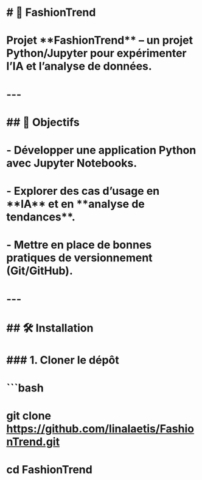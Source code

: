 # \# 👗 FashionTrend

# 

# Projet \*\*FashionTrend\*\* – un projet Python/Jupyter pour expérimenter l’IA et l’analyse de données.

# 

# ---

# 

# \## 🚀 Objectifs

# \- Développer une application Python avec Jupyter Notebooks.

# \- Explorer des cas d’usage en \*\*IA\*\* et en \*\*analyse de tendances\*\*.

# \- Mettre en place de bonnes pratiques de versionnement (Git/GitHub).

# 

# ---

# 

# \## 🛠️ Installation

# 

# \### 1. Cloner le dépôt

# ```bash

# git clone https://github.com/linalaetis/FashionTrend.git

# cd FashionTrend

